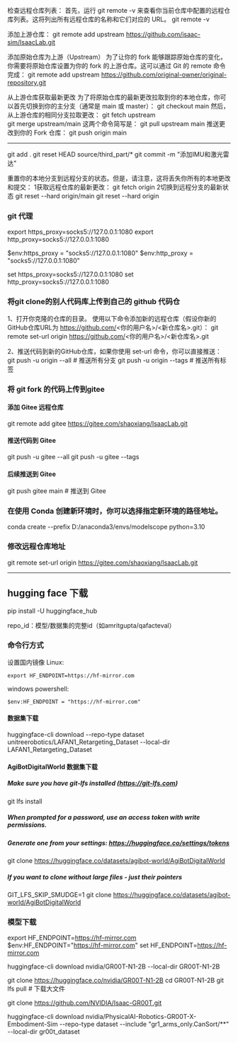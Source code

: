 检查远程仓库列表：
首先，运行 git remote -v 来查看你当前仓库中配置的远程仓库列表。这将列出所有远程仓库的名称和它们对应的 URL。
git remote -v

添加上游仓库：
git remote add upstream https://github.com/isaac-sim/IsaacLab.git

添加原始仓库为上游（Upstream）
为了让你的 fork 能够跟踪原始仓库的变化，你需要将原始仓库设置为你的 fork 的上游仓库。这可以通过 Git 的 remote 命令完成：
git remote add upstream https://github.com/original-owner/original-repository.git

从上游仓库获取最新更改
为了将原始仓库的最新更改拉取到你的本地仓库，你可以首先切换到你的主分支（通常是 main 或 master）：
git checkout main
然后，从上游仓库的相同分支拉取更改：
git fetch upstream  
git merge upstream/main
这两个命令简写是：
git pull upstream main
推送更改到你的 Fork 仓库：
git push origin main

---

git add .
git reset HEAD source/third_part/*
git commit -m "添加IMU和激光雷达"

重置你的本地分支到远程分支的状态。但是，请注意，这将丢失你所有的本地更改和提交：
1获取远程仓库的最新更改：
git fetch origin
2切换到远程分支的最新状态
git reset --hard origin/main
git reset --hard origin

### git 代理
export https_proxy=socks5://127.0.0.1:1080
export http_proxy=socks5://127.0.0.1:1080

$env:https_proxy = "socks5://127.0.0.1:1080"
$env:http_proxy = "socks5://127.0.0.1:1080"

set https_proxy=socks5://127.0.0.1:1080
set http_proxy=socks5://127.0.0.1:1080

### 将git clone的别人代码库上传到自己的 github 代码仓
1、打开你克隆的仓库的目录。
使用以下命令添加新的远程仓库（假设你新的GitHub仓库URL为 https://github.com/<你的用户名>/<新仓库名>.git）：
git remote set-url origin https://github.com/<你的用户名>/<新仓库名>.git

2、推送代码到新的GitHub仓库，如果你使用 set-url 命令，你可以直接推送：
git push -u origin --all  # 推送所有分支
git push -u origin --tags # 推送所有标签

### 将 git fork 的代码上传到gitee
#### 添加 Gitee 远程仓库
git remote add gitee https://gitee.com/shaoxiang/IsaacLab.git
#### 推送代码到 Gitee
git push -u gitee --all
git push -u gitee --tags
#### 后续推送到 Gitee
git push gitee main # 推送到 Gitee

### 在使用 Conda 创建新环境时，你可以选择指定新环境的路径地址。

conda create --prefix D:/anaconda3/envs/modelscope python=3.10

### 修改远程仓库地址

git remote set-url origin https://gitee.com/shaoxiang/IsaacLab.git

---

## hugging face 下载
pip install -U huggingface_hub

repo_id：模型/数据集的完整id（如amritgupta/qafacteval）

### 命令行方式
设置国内镜像
Linux:
```
export HF_ENDPOINT=https://hf-mirror.com
```
windows powershell:
```
$env:HF_ENDPOINT = "https://hf-mirror.com"
```
#### 数据集下载
huggingface-cli download --repo-type dataset unitreerobotics/LAFAN1_Retargeting_Dataset --local-dir LAFAN1_Retargeting_Dataset

#### AgiBotDigitalWorld 数据集下载 
##### Make sure you have git-lfs installed (https://git-lfs.com)
git lfs install

##### When prompted for a password, use an access token with write permissions.
##### Generate one from your settings: https://huggingface.co/settings/tokens
git clone https://huggingface.co/datasets/agibot-world/AgiBotDigitalWorld

##### If you want to clone without large files - just their pointers
GIT_LFS_SKIP_SMUDGE=1 git clone https://huggingface.co/datasets/agibot-world/AgiBotDigitalWorld

### 模型下载

export HF_ENDPOINT=https://hf-mirror.com
$env:HF_ENDPOINT="https://hf-mirror.com"
set HF_ENDPOINT=https://hf-mirror.com

huggingface-cli download nvidia/GR00T-N1-2B --local-dir GR00T-N1-2B

git clone https://huggingface.co/nvidia/GR00T-N1-2B
cd GR00T-N1-2B
git lfs pull  # 下载大文件

git clone https://github.com/NVIDIA/Isaac-GR00T.git

huggingface-cli download nvidia/PhysicalAI-Robotics-GR00T-X-Embodiment-Sim --repo-type dataset --include "gr1_arms_only.CanSort/**" --local-dir gr00t_dataset